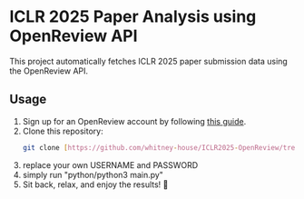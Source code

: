 # **ICLR 2025 Paper Analysis using OpenReview API**  

This project automatically fetches ICLR 2025 paper submission data using the OpenReview API.  

## **Usage**   
1. Sign up for an OpenReview account by following [this guide](https://docs.openreview.net/getting-started/creating-an-openreview-profile/signing-up-for-openreview).  
2. Clone this repository:  
   ```bash
   git clone [https://github.com/whitney-house/ICLR2025-OpenReview/tree/main]

3. replace your own USERNAME and PASSWORD
4. simply run "python/python3 main.py"
5. Sit back, relax, and enjoy the results! 🎉


